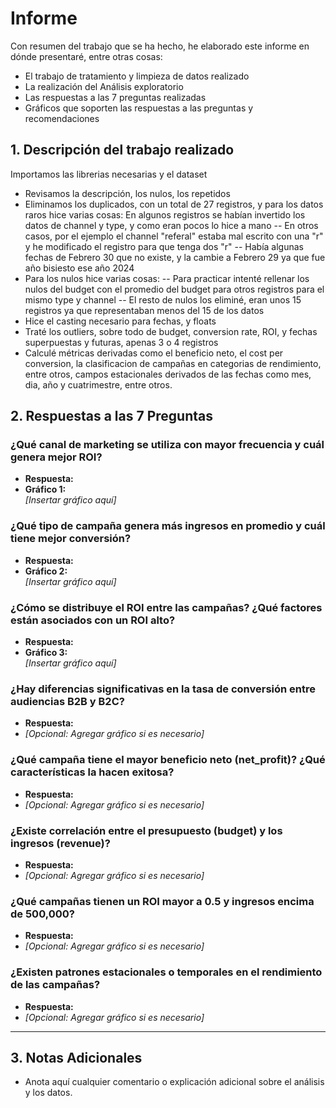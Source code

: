 # Informe
Con resumen del trabajo que se ha hecho, he elaborado este informe en dónde presentaré, entre otras cosas:
- El trabajo de tratamiento y limpieza de datos realizado
- La realización del Análisis exploratorio
- Las respuestas a las 7 preguntas realizadas
- Gráficos que soporten las respuestas a las preguntas y recomendaciones

## 1. Descripción del trabajo realizado

Importamos las librerias necesarias y el dataset
- Revisamos la descripción, los nulos, los repetidos
- Eliminamos los duplicados, con un total de 27 registros, y para los datos raros hice varias cosas:
    En algunos registros se habían invertido los datos de channel y type, y como eran pocos lo hice a mano
-- En otros casos, por el ejemplo el channel "referal" estaba mal escrito con una "r"  y he modificado el registro para que tenga dos "r"
-- Había algunas fechas de Febrero 30 que no existe, y la cambie a Febrero 29 ya que fue año bisiesto ese año 2024
- Para los nulos hice varias cosas:
-- Para practicar intenté rellenar los nulos del budget con el promedio del budget para otros registros para el mismo type y channel
-- El resto de nulos los eliminé, eran unos 15 registros ya que representaban menos del 15 de los datos 
- Hice el casting necesario para fechas, y floats
- Traté los outliers, sobre todo de budget, conversion rate, ROI, y fechas superpuestas y futuras, apenas 3 o 4 registros
- Calculé métricas derivadas como el beneficio neto, el cost per conversion, la clasificacion de campañas en categorias de rendimiento, entre otros, campos estacionales derivados de las fechas como mes, dia, año y cuatrimestre, entre otros.

## 2. Respuestas a las 7 Preguntas

### ¿Qué canal de marketing se utiliza con mayor frecuencia y cuál genera mejor ROI?
- **Respuesta:**
- **Gráfico 1:**  
    _[Insertar gráfico aquí]_

### ¿Qué tipo de campaña genera más ingresos en promedio y cuál tiene mejor conversión?
- **Respuesta:**
- **Gráfico 2:**  
    _[Insertar gráfico aquí]_

### ¿Cómo se distribuye el ROI entre las campañas? ¿Qué factores están asociados con un ROI alto?
- **Respuesta:**
- **Gráfico 3:**  
    _[Insertar gráfico aquí]_

### ¿Hay diferencias significativas en la tasa de conversión entre audiencias B2B y B2C?
- **Respuesta:**
- _[Opcional: Agregar gráfico si es necesario]_

### ¿Qué campaña tiene el mayor beneficio neto (net_profit)? ¿Qué características la hacen exitosa?
- **Respuesta:**
- _[Opcional: Agregar gráfico si es necesario]_

### ¿Existe correlación entre el presupuesto (budget) y los ingresos (revenue)?
- **Respuesta:**
- _[Opcional: Agregar gráfico si es necesario]_

### ¿Qué campañas tienen un ROI mayor a 0.5 y ingresos encima de 500,000?
- **Respuesta:**
- _[Opcional: Agregar gráfico si es necesario]_

### ¿Existen patrones estacionales o temporales en el rendimiento de las campañas?
- **Respuesta:**
- _[Opcional: Agregar gráfico si es necesario]_

---

## 3. Notas Adicionales
- Anota aquí cualquier comentario o explicación adicional sobre el análisis y los datos.
